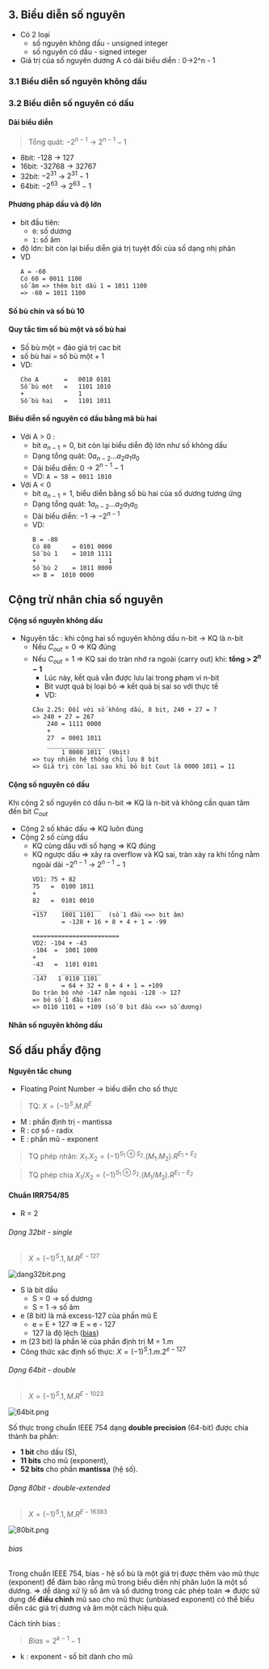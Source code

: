 ## 3. Biểu diễn số nguyên

- Có 2 loại
    - số nguyên không dấu - unsigned integer
    - số nguyên có dấu - signed integer
- Giá trị của số nguyên dương A có dải biểu diễn : 0→2^n - 1

### 3.1 Biểu diễn số nguyên không dấu
### 3.2 Biểu diễn số nguyên có dấu
#### Dải biểu diễn
>Tổng quát: $-2^{n-1}$ -> $2^{n-1} - 1$ 

-  8bit: -128 -> 127
- 16bit: -32768 -> 32767
- 32bit: $-2^{31}$ -> $2^{31} - 1$
- 64bit: $-2^{63}$ -> $2^{63} - 1$

#### Phương pháp dấu và độ lớn
- bit đầu tiên: 
	- `0`: số dương
	- `1`: số âm
- độ lớn: bit còn lại biểu diễn giá trị tuyệt đối của số dạng nhị phân
- VD
	```
	A = -60
	Có 60 = 0011 1100
	số âm => thêm bit dấu 1 = 1011 1100
	=> -60 = 1011 1100
  ```

#### Số bù chín và số bù 10
#### Quy tắc tìm số bù một và số bù hai
- Số bù một = đảo giá trị cac bit
- số bù hai = số bù một + 1
- VD:
	```
	Cho A       =   0010 0101
	Số bù một   =   1101 1010
	+       		1
	Số bù hai   =   1101 1011
	```

#### Biểu diễn số nguyên có dấu bằng mã bù hai


- Với A > 0 :
	- bit $a_{n-1} = 0$, bit còn lại biểu diễn độ lớn như số không dấu
	- Dạng tổng quát: $0a_{n-2}...a_2a_1a_0$
	- Dải biểu diễn: 0 -> $2^{n-1} - 1$
	- VD: `A = 58 = 0011 1010`
- Với A < 0 
	- bit $a_{n-1} = 1$, biểu diễn bằng số bù hai của số dương tương ứng
	- Dạng tổng quát: $1a_{n-2}...a_2a_1a_0$
	- Dải biểu diễn: $-1$ -> $-2^{n-1}$
	- VD:
		```
		B = -80
		Có 80      = 0101 0000
		Số bù 1    = 1010 1111
		+                    1
		Số bù 2    = 1011 0000
		=> B =  1010 0000
		```


## Cộng trừ nhân chia số nguyên
#### Cộng số nguyên không dấu
- Nguyên tắc : khi cộng hai số nguyên không dấu n-bit -> KQ là n-bit
	- Nếu $C_{out} = 0$ => KQ đúng
	- Nếu $C_{out} = 1$ => KQ sai do tràn nhớ ra ngoài (carry out) khi: **tổng > $2^n - 1$**
		- Lúc này, kết quả vẫn được lưu lại trong phạm vi n-bit
		- Bit vượt quá bị loại bỏ => kết quả bị sai so với thực tế
		- VD:
		```
		Câu 2.25: Đối với số không dấu, 8 bit, 240 + 27 = ?
		=> 240 + 27 = 267 
			240 = 1111 0000
			+
			27  = 0001 1011
			________________
				1 0000 1011  (9bit)
		=> tuy nhiên hệ thống chỉ lưu 8 bit 
		=> Giá trị còn lại sau khi bỏ bit Cout là 0000 1011 = 11
		
		```

#### Cộng số nguyên có dấu
Khi cộng 2 số nguyên có dấu n-bit => KQ là n-bit và không cần quan tâm đến bit $C_{out}$
- Cộng 2 số khác dấu => KQ luôn đúng
- Cộng 2 số cùng dấu
	- KQ cùng dấu với số hạng => KQ đúng
	- KQ ngược dấu => xảy ra overflow và KQ sai, tràn xảy ra khi tổng nằm ngoài dải $-2^{n-1}$ -> $2^{n-1} - 1$ 
		```
		VD1: 75 + 82
		75   =  0100 1011
		+
		82   =  0101 0010 
		____    ___________
		+157    1001 1101    (số 1 đầu <=> bit âm)
				= -128 + 16 + 8 + 4 + 1 = -99 
				
		========================
		VD2: -104 + -43
		-104  =  1001 1000
		+
		-43   =  1101 0101 
		____    ___________
		-147   1 0110 1101  
				= 64 + 32 + 8 + 4 + 1 = +109
		Do tràn bộ nhớ -147 nằm ngoài -128 -> 127
		=> bỏ số 1 đầu tiên 
		=> 0110 1101 = +109 (số 0 bit đầu <=> số dương)
		
		```


#### Nhân số nguyên không dấu

## Số dấu phẩy động
#### Nguyên tắc chung
- Floating Point Number -> biểu diễn cho số thực

>TQ:  $X = (-1)^S . M . R^E$ 
- M : phần định trị - mantissa
- R : cơ số - radix
- E : phần mũ - exponent

>TQ phép nhân:
>$X_1 . X_2 = (-1)^{S_1 \oplus S_2} . (M_1 . M_2). R^{E_1 + E_2}$   

>TQ phép chia
>$X_1 / X_2 = (-1)^{S_1 \oplus S_2} . (M_1 / M_2). R^{E_1 - E_2}$ 

#### Chuẩn IRR754/85
- R = 2
###### Dạng 32bit - single
>$X = (-1)^S.1,M.R^{E-127}$ 

![dang32bit.png](https://github.com/thou05/coa/blob/main/img/dang32bit.png)
- S là bit dấu
	- S = 0 -> số dương
	- S = 1 -> số âm
- e (8 bit) là mã excess-127 của phần mũ E
	- e = E + 127 => E = e - 127
	- 127 là độ lệch ([bias](#bias))
- m (23 bit) là phần lẻ của phần định trị M = 1.m
- Công thức xác định số thực: $X = (-1)^S.1.m.2^{e-127}$ 

###### Dạng 64bit - double
> $X = (-1)^S.1,M.R^{E-1023}$ 

![64bit.png](https://github.com/thou05/coa/blob/main/img/64bit.png)

Số thực trong chuẩn IEEE 754 dạng **double precision** (64-bit) được chia thành ba phần:
- **1 bit** cho dấu (S),
- **11 bits** cho mũ (exponent),
- **52 bits** cho phần **mantissa** (hệ số).

###### Dạng 80bit - double-extended
>$X = (-1)^S.1,M.R^{E-16383}$ 

![80bit.png](https://github.com/thou05/coa/blob/main/img/80bit.png)

###### bias
Trong chuẩn IEEE 754, bias - hệ số bù là một giá trị được thêm vào mũ thực (exponent) để đảm bảo rằng mũ trong biểu diễn nhị phân luôn là một số dương.
=> dễ dàng xử lý số âm và số dương trong các phép toán
=> được sử dụng để **điều chỉnh** mũ sao cho mũ thực (unbiased exponent) có thể biểu diễn các giá trị dương và âm một cách hiệu quả.

Cách tính bias : 
> $Bias = 2^{k - 1} - 1$
- k : exponent - số bit dành cho mũ

